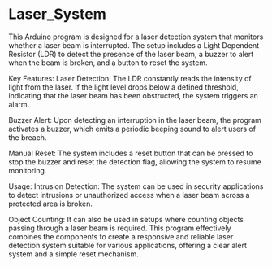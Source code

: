 # Laser_System
This Arduino program is designed for a laser detection system that monitors whether a laser beam is interrupted. The setup includes a Light Dependent Resistor (LDR) to detect the presence of the laser beam, a buzzer to alert when the beam is broken, and a button to reset the system.

Key Features:
Laser Detection: The LDR constantly reads the intensity of light from the laser. If the light level drops below a defined threshold, indicating that the laser beam has been obstructed, the system triggers an alarm.

Buzzer Alert: Upon detecting an interruption in the laser beam, the program activates a buzzer, which emits a periodic beeping sound to alert users of the breach.

Manual Reset: The system includes a reset button that can be pressed to stop the buzzer and reset the detection flag, allowing the system to resume monitoring.

Usage:
Intrusion Detection: The system can be used in security applications to detect intrusions or unauthorized access when a laser beam across a protected area is broken.

Object Counting: It can also be used in setups where counting objects passing through a laser beam is required.
This program effectively combines the components to create a responsive and reliable laser detection system suitable for various applications, offering a clear alert system and a simple reset mechanism.
